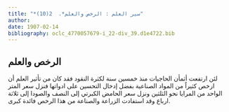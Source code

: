 ```yaml
---
title: "*سير العلم : الرخص والعلم*.  2(10)"
author: 
date: 1907-02-14
bibliography: oclc_4770057679-i_22-div_39.d1e4722.bib
---
```




##  الرخص والعلم 


 لئن ارتفعت أثمأن الحاجيات منذ  خمسين  سنة لكثرة النقود فقد كان من تأثير العلم أن ارخص كثيراً من المواد الصناعية بفضل إدخال التحسين على ادواتها فنزل سعر المتر الواحد من المرايا نحو الثلثين ونزل سعر الحامض الكبرتي إلى النصف والصودا إلى  ثلاثة  ارباع وقد استفادت الزراعة والصناعة من هذا الرخص فائدة كبرى. 
